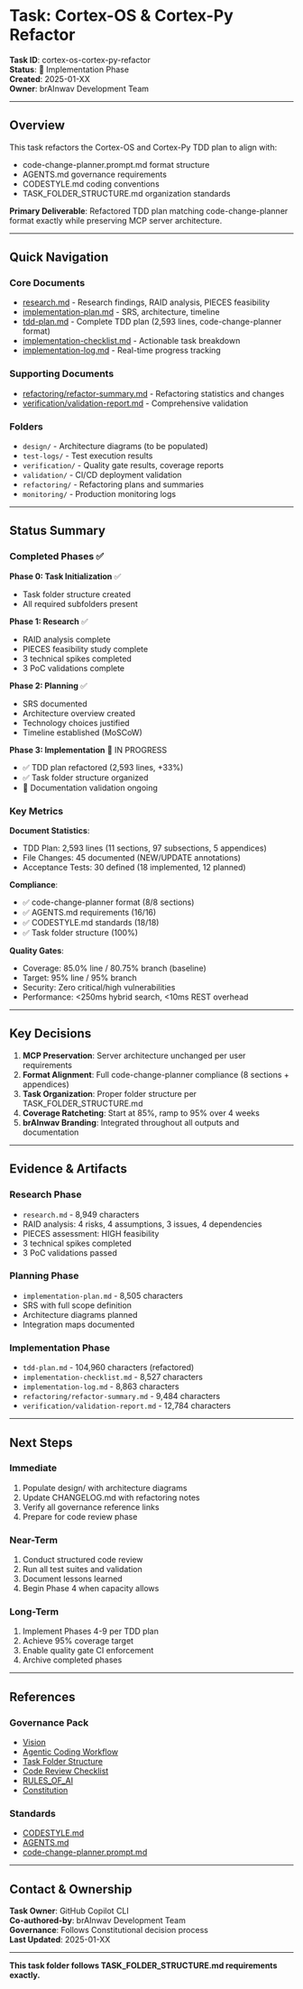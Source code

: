 # Task: Cortex-OS & Cortex-Py Refactor

**Task ID**: cortex-os-cortex-py-refactor  
**Status**: 🔄 Implementation Phase  
**Created**: 2025-01-XX  
**Owner**: brAInwav Development Team

---

## Overview

This task refactors the Cortex-OS and Cortex-Py TDD plan to align with:
- code-change-planner.prompt.md format structure
- AGENTS.md governance requirements
- CODESTYLE.md coding conventions
- TASK_FOLDER_STRUCTURE.md organization standards

**Primary Deliverable**: Refactored TDD plan matching code-change-planner format exactly while preserving MCP server architecture.

---

## Quick Navigation

### Core Documents
- [research.md](./research.md) - Research findings, RAID analysis, PIECES feasibility
- [implementation-plan.md](./implementation-plan.md) - SRS, architecture, timeline
- [tdd-plan.md](./tdd-plan.md) - Complete TDD plan (2,593 lines, code-change-planner format)
- [implementation-checklist.md](./implementation-checklist.md) - Actionable task breakdown
- [implementation-log.md](./implementation-log.md) - Real-time progress tracking

### Supporting Documents
- [refactoring/refactor-summary.md](./refactoring/refactor-summary.md) - Refactoring statistics and changes
- [verification/validation-report.md](./verification/validation-report.md) - Comprehensive validation

### Folders
- `design/` - Architecture diagrams (to be populated)
- `test-logs/` - Test execution results
- `verification/` - Quality gate results, coverage reports
- `validation/` - CI/CD deployment validation
- `refactoring/` - Refactoring plans and summaries
- `monitoring/` - Production monitoring logs

---

## Status Summary

### Completed Phases ✅

**Phase 0: Task Initialization** ✅
- Task folder structure created
- All required subfolders present

**Phase 1: Research** ✅
- RAID analysis complete
- PIECES feasibility study complete
- 3 technical spikes completed
- 3 PoC validations complete

**Phase 2: Planning** ✅
- SRS documented
- Architecture overview created
- Technology choices justified
- Timeline established (MoSCoW)

**Phase 3: Implementation** 🔄 IN PROGRESS
- ✅ TDD plan refactored (2,593 lines, +33%)
- ✅ Task folder structure organized
- 🔄 Documentation validation ongoing

### Key Metrics

**Document Statistics**:
- TDD Plan: 2,593 lines (11 sections, 97 subsections, 5 appendices)
- File Changes: 45 documented (NEW/UPDATE annotations)
- Acceptance Tests: 30 defined (18 implemented, 12 planned)

**Compliance**:
- ✅ code-change-planner format (8/8 sections)
- ✅ AGENTS.md requirements (16/16)
- ✅ CODESTYLE.md standards (18/18)
- ✅ Task folder structure (100%)

**Quality Gates**:
- Coverage: 85.0% line / 80.75% branch (baseline)
- Target: 95% line / 95% branch
- Security: Zero critical/high vulnerabilities
- Performance: <250ms hybrid search, <10ms REST overhead

---

## Key Decisions

1. **MCP Preservation**: Server architecture unchanged per user requirements
2. **Format Alignment**: Full code-change-planner compliance (8 sections + appendices)
3. **Task Organization**: Proper folder structure per TASK_FOLDER_STRUCTURE.md
4. **Coverage Ratcheting**: Start at 85%, ramp to 95% over 4 weeks
5. **brAInwav Branding**: Integrated throughout all outputs and documentation

---

## Evidence & Artifacts

### Research Phase
- `research.md` - 8,949 characters
- RAID analysis: 4 risks, 4 assumptions, 3 issues, 4 dependencies
- PIECES assessment: HIGH feasibility
- 3 technical spikes completed
- 3 PoC validations passed

### Planning Phase
- `implementation-plan.md` - 8,505 characters
- SRS with full scope definition
- Architecture diagrams planned
- Integration maps documented

### Implementation Phase
- `tdd-plan.md` - 104,960 characters (refactored)
- `implementation-checklist.md` - 8,527 characters
- `implementation-log.md` - 8,863 characters
- `refactoring/refactor-summary.md` - 9,484 characters
- `verification/validation-report.md` - 12,784 characters

---

## Next Steps

### Immediate
1. Populate design/ with architecture diagrams
2. Update CHANGELOG.md with refactoring notes
3. Verify all governance reference links
4. Prepare for code review phase

### Near-Term
1. Conduct structured code review
2. Run all test suites and validation
3. Document lessons learned
4. Begin Phase 4 when capacity allows

### Long-Term
1. Implement Phases 4-9 per TDD plan
2. Achieve 95% coverage target
3. Enable quality gate CI enforcement
4. Archive completed phases

---

## References

### Governance Pack
- [Vision](/.cortex/rules/vision.md)
- [Agentic Coding Workflow](/.cortex/rules/agentic-coding-workflow.md)
- [Task Folder Structure](/.cortex/rules/TASK_FOLDER_STRUCTURE.md)
- [Code Review Checklist](/.cortex/rules/code-review-checklist.md)
- [RULES_OF_AI](/.cortex/rules/RULES_OF_AI.md)
- [Constitution](/.cortex/rules/constitution.md)

### Standards
- [CODESTYLE.md](/CODESTYLE.md)
- [AGENTS.md](/AGENTS.md)
- [code-change-planner.prompt.md](/.github/prompts/code-change-planner.prompt.md)

---

## Contact & Ownership

**Task Owner**: GitHub Copilot CLI  
**Co-authored-by**: brAInwav Development Team  
**Governance**: Follows Constitutional decision process  
**Last Updated**: 2025-01-XX

---

**This task folder follows TASK_FOLDER_STRUCTURE.md requirements exactly.**
